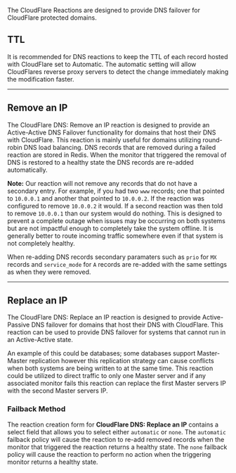 The CloudFlare Reactions are designed to provide DNS failover for CloudFlare protected domains.

## TTL

It is recommended for DNS reactions to keep the TTL of each record hosted with CloudFlare set to Automatic. The automatic setting will allow CloudFlares reverse proxy servers to detect the change immediately making the modification faster.

---
## Remove an IP

The CloudFlare DNS: Remove an IP reaction is designed to provide an Active-Active DNS Failover functionality for domains that host their DNS with CloudFlare. This reaction is mainly useful for domains utilizing round-robin DNS load balancing. DNS records that are removed during a failed reaction are stored in Redis. When the monitor that triggered the removal of DNS is restored to a healthy state the DNS records are re-added automatically.

**Note:** Our reaction will not remove any records that do not have a secondary entry. For example, if you had two `www` records; one that pointed to `10.0.0.1` and another that pointed to `10.0.0.2`. If the reaction was configured to remove `10.0.0.2` it would. If a second reaction was then told to remove `10.0.0.1` than our system would do nothing. This is designed to prevent a complete outage when issues may be occurring on both systems but are not impactful enough to completely take the system offline. It is generally better to route incoming traffic somewhere even if that system is not completely healthy.

When re-adding DNS records secondary paramaters such as `prio` for `MX` records and `service_mode` for `A` records are re-added with the same settings as when they were removed.

---

## Replace an IP

The CloudFlare DNS: Replace an IP reaction is designed to provide Active-Passive DNS failover for domains that host their DNS with CloudFlare. This reaction can be used to provide DNS failover for systems that cannot run in an Active-Active state.

An example of this could be databases; some databases support Master-Master replication however this replication strategy can cause conflicts when both systems are being written to at the same time. This reaction could be utilized to direct traffic to only one Master server and if any associated monitor fails this reaction can replace the first Master servers IP with the second Master servers IP.

### Failback Method

The reaction creation form for **CloudFlare DNS: Replace an IP** contains a select field that allows you to select either `automatic` or `none`. The `automatic` failback policy will cause the reaction to re-add removed records when the monitor that triggered the reaction returns a healthy state. The `none` failback policy will cause the reaction to perform no action when the triggering monitor returns a healthy state.
